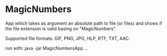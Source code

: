 # MagicNumbers

App which takes as argument an absolute path to file (or files) and shows if the file extension is valid basing on "MagicNumbers".

Supported file formats:
GIF,
PNG,
JPG,
HLP,
RTF, 
TXT,
AAC.

run with: java -jar MagicNumbersApp <absoultepaths>...
